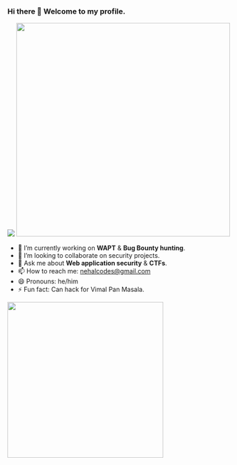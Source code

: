 ### Hi there 👋 Welcome to my profile.

<img src="https://komarev.com/ghpvc/?username=N3H4L&color=green">
<img src="https://github-readme-stats.vercel.app/api?username=N3H4L&show_icons=true&theme=tokyonight" width="480">

- 🔭 I’m currently working on **WAPT** & **Bug Bounty hunting**.
- 👯 I’m looking to collaborate on security projects.
- 💬 Ask me about **Web application security** & **CTFs**.
- 📫 How to reach me: nehalcodes@gmail.com
- 😄 Pronouns: he/him
- ⚡ Fun fact: Can hack for Vimal Pan Masala.

<img src="https://github-readme-stats.vercel.app/api/top-langs/?username=N3H4L" width="350">
